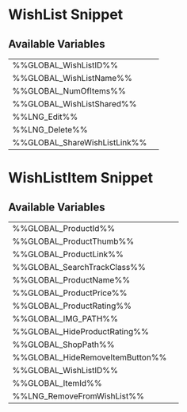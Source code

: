 # <span class="jumptarget"> WishList Snippet </span>

## <span class="jumptarget"> Available Variables </span>
|||
|---|---|
| %%GLOBAL_WishListID%% |
| %%GLOBAL_WishListName%% |
| %%GLOBAL_NumOfItems%% |
| %%GLOBAL_WishListShared%% |
| %%LNG_Edit%% |
| %%LNG_Delete%% |
| %%GLOBAL_ShareWishListLink%% |

# <span class="jumptarget"> WishListItem Snippet </span>

## <span class="jumptarget"> Available Variables </span>
|||
|---|---|
| %%GLOBAL_ProductId%% |
| %%GLOBAL_ProductThumb%% |
| %%GLOBAL_ProductLink%% |
| %%GLOBAL_SearchTrackClass%% |
| %%GLOBAL_ProductName%% |
| %%GLOBAL_ProductPrice%% |
| %%GLOBAL_ProductRating%% |
| %%GLOBAL_IMG_PATH%% |
| %%GLOBAL_HideProductRating%% |
| %%GLOBAL_ShopPath%% |
| %%GLOBAL_HideRemoveItemButton%% |
| %%GLOBAL_WishListID%% |
| %%GLOBAL_ItemId%% |
| %%LNG_RemoveFromWishList%% |

